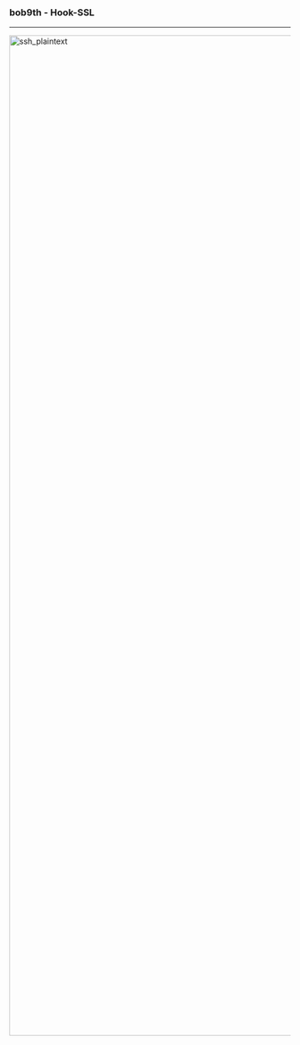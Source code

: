 ### bob9th - Hook-SSL
<hr>
<img width="1792" alt="ssh_plaintext" src="https://user-images.githubusercontent.com/50125695/89366688-4da0fa00-d712-11ea-81b3-57c65bac8e92.png">

